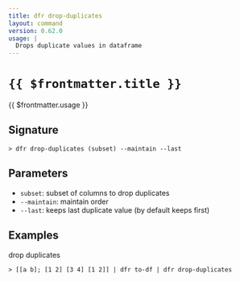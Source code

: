 ```yaml
---
title: dfr drop-duplicates
layout: command
version: 0.62.0
usage: |
  Drops duplicate values in dataframe
---
```


# `{{ $frontmatter.title }}`

<div style='white-space: pre-wrap;'>{{ $frontmatter.usage }}</div>

## Signature

```> dfr drop-duplicates (subset) --maintain --last```

## Parameters

 -  `subset`: subset of columns to drop duplicates
 -  `--maintain`: maintain order
 -  `--last`: keeps last duplicate value (by default keeps first)

## Examples

drop duplicates
```shell
> [[a b]; [1 2] [3 4] [1 2]] | dfr to-df | dfr drop-duplicates
```
